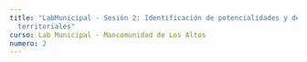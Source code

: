 ```yaml
---
title: "LabMunicipal - Sesión 2: Identificación de potencialidades y desafíos
  territoriales"
curso: Lab Municipal - Mancomunidad de Los Altos
numero: 2
---
```

